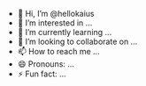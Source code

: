 - 👋 Hi, I’m @hellokaius
- 👀 I’m interested in ...
- 🌱 I’m currently learning ...
- 💞️ I’m looking to collaborate on ...
- 📫 How to reach me ...
- 😄 Pronouns: ...
- ⚡ Fun fact: ...

<!---
hellokaius/hellokaius is a ✨ special ✨ repository because its `README.md` (this file) appears on your GitHub profile.
You can click the Preview link to take a look at your changes.
--->
